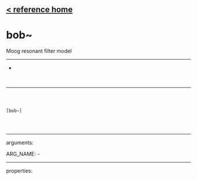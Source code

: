 [< reference home](ceammc_lib.html)
---

# bob~


Moog resonant filter model

---

-
<br>


---


```



[bob~]


            
```

---
arguments:

ARG_NAME: -<br>

---
properties:


